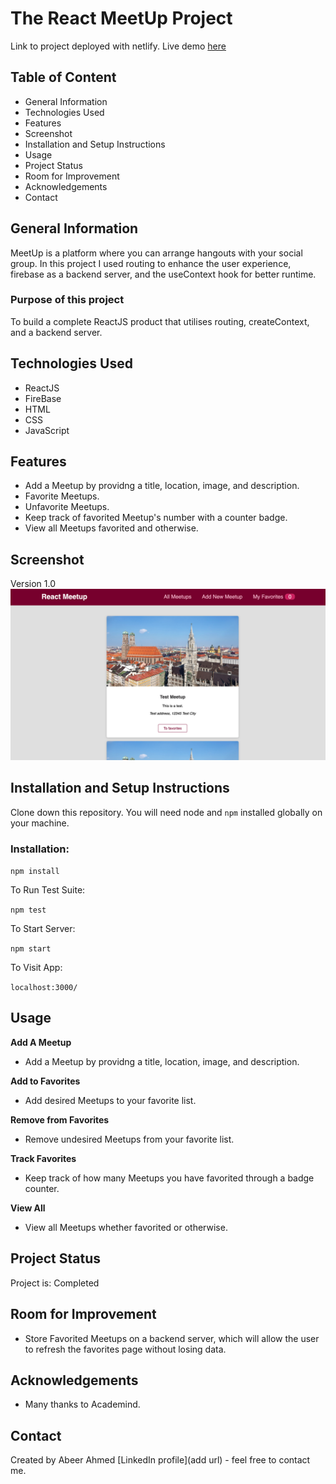 # The React MeetUp Project
Link to project deployed with netlify. Live demo [here](https://the-react-meetups.netlify.app)

## Table of Content
* General Information
* Technologies Used
* Features
* Screenshot
* Installation and Setup Instructions
* Usage
* Project Status
* Room for Improvement
* Acknowledgements
* Contact

## General Information

MeetUp is a platform where you can arrange hangouts with your social group. In this project I used routing to enhance the user experience, firebase as a backend server, and the useContext hook for better runtime. 

### Purpose of this project

To build a complete ReactJS product that utilises routing, createContext, and a backend server.

## Technologies Used
* ReactJS
* FireBase
* HTML
* CSS
* JavaScript

## Features
* Add a Meetup by providng a title, location, image, and description.
* Favorite Meetups.
* Unfavorite Meetups.
* Keep track of favorited Meetup's number with a counter badge.
* View all Meetups favorited and otherwise.

## Screenshot
Version 1.0 
![project screenshot](Screenshot.png)

## Installation and Setup Instructions

Clone down this repository. You will need node and `npm` installed globally on your machine.

### Installation:

`npm install`

To Run Test Suite:

`npm test`

To Start Server:

`npm start`

To Visit App:

`localhost:3000/`

## Usage

**Add A Meetup**

* Add a Meetup by providng a title, location, image, and description.

**Add to Favorites**

* Add desired Meetups to your favorite list.

**Remove from Favorites**

* Remove undesired Meetups from your favorite list.

**Track Favorites**

* Keep track of how many Meetups you have favorited through a badge counter.

**View All**

* View all Meetups whether favorited or otherwise.

## Project Status
Project is: Completed

## Room for Improvement
* Store Favorited Meetups on a backend server, which will allow the user to refresh the favorites page without losing data.

## Acknowledgements
* Many thanks to Academind.

## Contact
Created by Abeer Ahmed [LinkedIn profile](add url) - feel free to contact me.

